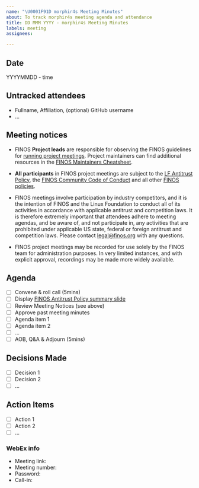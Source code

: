 ```yaml
---
name: "\U0001F91D morphir4s Meeting Minutes"
about: To track morphir4s meeting agenda and attendance
title: DD MMM YYYY - morphir4s Meeting Minutes
labels: meeting
assignees: 

---
```



 ## Date
YYYYMMDD - time

## Untracked attendees
- Fullname, Affiliation, (optional) GitHub username
- ...

## Meeting notices
- FINOS **Project leads** are responsible for observing the FINOS guidelines for [running project meetings](https://community.finos.org/docs/governance/meeting-procedures/). Project maintainers can find additional resources in the [FINOS Maintainers Cheatsheet](https://community.finos.org/docs/finos-maintainers-cheatsheet).

- **All participants** in FINOS project meetings are subject to the [LF Antitrust Policy](https://www.linuxfoundation.org/antitrust-policy/), the [FINOS Community Code of Conduct](https://community.finos.org/docs/governance/code-of-conduct) and all other [FINOS policies](https://community.finos.org/docs/governance/#policies). 

- FINOS meetings involve participation by industry competitors, and it is the intention of FINOS and the Linux Foundation to conduct all of its activities in accordance with applicable antitrust and competition laws. It is therefore extremely important that attendees adhere to meeting agendas, and be aware of, and not participate in, any activities that are prohibited under applicable US state, federal or foreign antitrust and competition laws. Please contact legal@finos.org with any questions.

- FINOS project meetings may be recorded for use solely by the FINOS team for administration purposes. In very limited instances, and with explicit approval, recordings may be made more widely available.

## Agenda
- [ ] Convene & roll call (5mins)
- [ ] Display [FINOS Antitrust Policy summary slide](https://community.finos.org/Compliance-Slides/Antitrust-Compliance-Slide.pdf) 
- [ ] Review Meeting Notices (see above)
- [ ] Approve past meeting minutes
- [ ] Agenda item 1
- [ ] Agenda item 2
- [ ] ...
- [ ] AOB, Q&A & Adjourn (5mins)

## Decisions Made
- [ ] Decision 1
- [ ] Decision 2
- [ ] ...

## Action Items
- [ ] Action 1
- [ ] Action 2
- [ ] ...

### WebEx info
- Meeting link: 
- Meeting number: 
- Password:
- Call-in:

